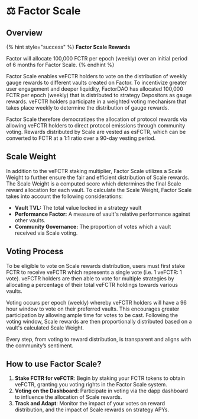 # ⚖ Factor Scale

## Overview

{% hint style="success" %}
**Factor Scale Rewards**

Factor will allocate 100,000 FCTR per epoch (weekly) over an initial period of 6 months for Factor Scale.
{% endhint %}

Factor Scale enables veFCTR holders to vote on the distribution of weekly gauge rewards to different vaults created on Factor. To incentivize greater user engagement and deeper liquidity, FactorDAO has allocated 100,000 FCTR per epoch (weekly) that is distributed to strategy Depositors as gauge rewards. veFCTR holders participate in a weighted voting mechanism that takes place weekly to determine the distribution of gauge rewards.&#x20;

Factor Scale therefore democratizes the allocation of protocol rewards via allowing veFCTR holders to direct protocol emissions through community voting. Rewards distributed by Scale are vested as esFCTR, which can be converted to FCTR at a 1:1 ratio over a 90-day vesting period.&#x20;

## Scale Weight

In addition to the veFCTR staking multiplier, Factor Scale utilizes a Scale Weight to further ensure the fair and efficient distribution of Scale rewards. The Scale Weight is a computed score which determines the final Scale reward allocation for each vault. To calculate the Scale Weight, Factor Scale takes into account the following considerations:

* **Vault TVL:** The total value locked in a strategy vault
* **Performance Factor:** A measure of vault's relative performance against other vaults.
* **Community Governance:** The proportion of votes which a vault received via Scale voting.

## Voting Process

To be eligible to vote on Scale rewards distribution, users must first stake FCTR to receive veFCTR which represents a single vote (i.e. 1 veFCTR: 1 vote). veFCTR holders are then able to vote for multiple strategies by allocating a percentage of their total veFCTR holdings towards various vaults.

Voting occurs per epoch (weekly) whereby veFCTR holders will have a 96 hour window to vote on their preferred vaults. This encourages greater participation by allowing ample time for votes to be cast. Following the voting window, Scale rewards are then proportionally distributed based on a vault's calculated Scale Weight.

Every step, from voting to reward distribution, is transparent and aligns with the community’s sentiment.

## **How to use Factor Scale?**

1. **Stake FCTR for veFCTR**: Begin by staking your FCTR tokens to obtain veFCTR, granting you voting rights in the Factor Scale system.
2. **Voting on the Dashboard**: Participate in voting via the dapp dashboard to influence the allocation of Scale rewards.
3. **Track and Adapt**: Monitor the impact of your votes on reward distribution, and the impact of Scale rewards on strategy APYs.
